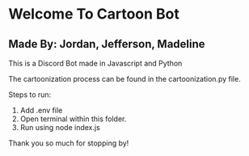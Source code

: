 # Welcome To Cartoon Bot
## Made By: Jordan, Jefferson, Madeline

This is a Discord Bot made in Javascript and Python

The cartoonization process can be found in the cartoonization.py file.

Steps to run:
1. Add .env file
2. Open terminal within this folder.
3. Run using node index.js

Thank you so much for stopping by!
